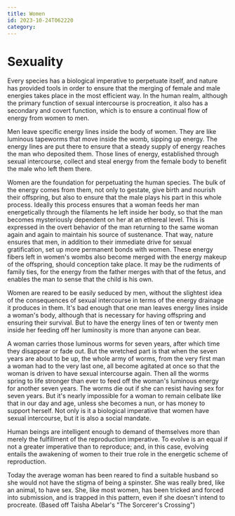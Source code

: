 ```yaml
---
title: Women
id: 2023-10-24T062220
category: 
---
```


# Sexuality
Every species has a biological imperative to perpetuate itself, and nature has provided tools in order to ensure that the merging of female and male energies takes place in the most efficient way. In the human realm, although the primary function of sexual intercourse is procreation, it also has a secondary and covert function, which is to ensure a continual flow of energy from women to men. 

Men leave specific energy lines inside the body of women. They are like luminous tapeworms that move inside the womb, sipping up energy. The energy lines are put there to ensure that a steady supply of energy reaches the man who deposited them. Those lines of energy, established through sexual intercourse, collect and steal energy from the female body to benefit the male who left them there.

Women are the foundation for perpetuating the human species. The bulk of the energy comes from them, not only to gestate, give birth and nourish their offspring, but also to ensure that the male plays his part in this whole process. Ideally this process ensures that a woman feeds her man energetically through the filaments he left inside her body, so that the man becomes mysteriously dependent on her at an ethereal level. This is expressed in the overt behavior of the man returning to the same woman again and again to maintain his source of sustenance. That way, nature ensures that men, in addition to their immediate drive for sexual gratification, set up more permanent bonds with women. These energy fibers left in women's wombs also become merged with the energy makeup of the offspring, should conception take place. It may be the rudiments of family ties, for the energy from the father merges with that of the fetus, and enables the man to sense that the child is his own.

Women are reared to be easily seduced by men, without the slightest idea of the consequences of sexual intercourse in terms of the energy drainage it produces in them. It's bad enough that one man leaves energy lines inside a woman's body, although that is necessary for having offspring and ensuring their survival. But to have the energy lines of ten or twenty men inside her feeding off her luminosity is more than anyone can bear.

A woman carries those luminous worms for seven years, after which time they disappear or fade out. But the wretched part is that when the seven years are about to be up, the whole army of worms, from the very first man a woman had to the very last one, all become agitated at once so that the woman is driven to have sexual intercourse again. Then all the worms spring to life stronger than ever to feed off the woman's luminous energy for another seven years. The worms die out if she can resist having sex for seven years. But it's nearly impossible for a woman to remain celibate like that in our day and age, unless she becomes a nun, or has money to support herself. Not only is it a biological imperative that women have sexual intercourse, but it is also a social mandate.

Human beings are intelligent enough to demand of themselves more than merely the fulfillment of the reproduction imperative. To evolve is an equal if not a greater imperative than to reproduce; and, in this case, evolving entails the awakening of women to their true role in the energetic scheme of reproduction.

Today the average woman has been reared to find a suitable husband so she would not have the stigma of being a spinster. She was really bred, like an animal, to have sex. She, like most women, has been tricked and forced into submission, and is trapped in this pattern, even if she doesn't intend to procreate.
(Based off Taisha Abelar's  "The Sorcerer's Crossing")
